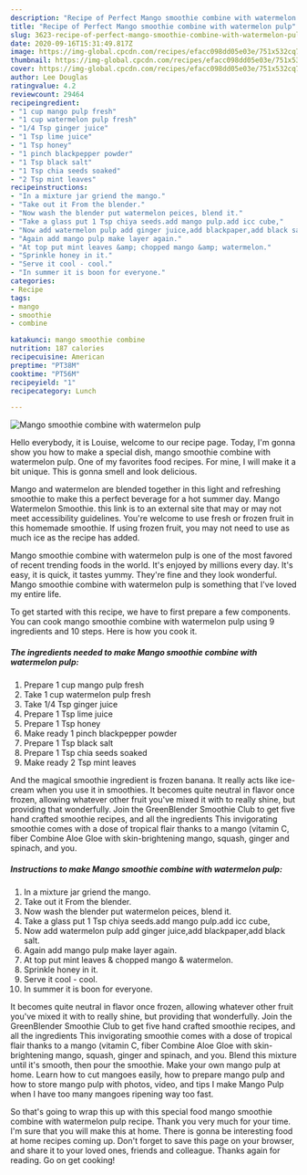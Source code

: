 ```yaml
---
description: "Recipe of Perfect Mango smoothie combine with watermelon pulp"
title: "Recipe of Perfect Mango smoothie combine with watermelon pulp"
slug: 3623-recipe-of-perfect-mango-smoothie-combine-with-watermelon-pulp
date: 2020-09-16T15:31:49.817Z
image: https://img-global.cpcdn.com/recipes/efacc098dd05e03e/751x532cq70/mango-smoothie-combine-with-watermelon-pulp-recipe-main-photo.jpg
thumbnail: https://img-global.cpcdn.com/recipes/efacc098dd05e03e/751x532cq70/mango-smoothie-combine-with-watermelon-pulp-recipe-main-photo.jpg
cover: https://img-global.cpcdn.com/recipes/efacc098dd05e03e/751x532cq70/mango-smoothie-combine-with-watermelon-pulp-recipe-main-photo.jpg
author: Lee Douglas
ratingvalue: 4.2
reviewcount: 29464
recipeingredient:
- "1 cup mango pulp fresh"
- "1 cup watermelon pulp fresh"
- "1/4 Tsp ginger juice"
- "1 Tsp lime juice"
- "1 Tsp honey"
- "1 pinch blackpepper powder"
- "1 Tsp black salt"
- "1 Tsp chia seeds soaked"
- "2 Tsp mint leaves"
recipeinstructions:
- "In a mixture jar griend the mango."
- "Take out it From the blender."
- "Now wash the blender put watermelon peices, blend it."
- "Take a glass put 1 Tsp chiya seeds.add mango pulp.add icc cube,"
- "Now add watermelon pulp add ginger juice,add blackpaper,add black salt."
- "Again add mango pulp make layer again."
- "At top put mint leaves &amp; chopped mango &amp; watermelon."
- "Sprinkle honey in it."
- "Serve it cool - cool."
- "In summer it is boon for everyone."
categories:
- Recipe
tags:
- mango
- smoothie
- combine

katakunci: mango smoothie combine 
nutrition: 187 calories
recipecuisine: American
preptime: "PT38M"
cooktime: "PT56M"
recipeyield: "1"
recipecategory: Lunch

---
```



![Mango smoothie combine with watermelon pulp](https://img-global.cpcdn.com/recipes/efacc098dd05e03e/751x532cq70/mango-smoothie-combine-with-watermelon-pulp-recipe-main-photo.jpg)

Hello everybody, it is Louise, welcome to our recipe page. Today, I'm gonna show you how to make a special dish, mango smoothie combine with watermelon pulp. One of my favorites food recipes. For mine, I will make it a bit unique. This is gonna smell and look delicious.

Mango and watermelon are blended together in this light and refreshing smoothie to make this a perfect beverage for a hot summer day. Mango Watermelon Smoothie. this link is to an external site that may or may not meet accessibility guidelines. You&#39;re welcome to use fresh or frozen fruit in this homemade smoothie. If using frozen fruit, you may not need to use as much ice as the recipe has added.

Mango smoothie combine with watermelon pulp is one of the most favored of recent trending foods in the world. It's enjoyed by millions every day. It's easy, it is quick, it tastes yummy. They're fine and they look wonderful. Mango smoothie combine with watermelon pulp is something that I've loved my entire life.


To get started with this recipe, we have to first prepare a few components. You can cook mango smoothie combine with watermelon pulp using 9 ingredients and 10 steps. Here is how you cook it.

<!--inarticleads1-->

##### The ingredients needed to make Mango smoothie combine with watermelon pulp:

1. Prepare 1 cup mango pulp fresh
1. Take 1 cup watermelon pulp fresh
1. Take 1/4 Tsp ginger juice
1. Prepare 1 Tsp lime juice
1. Prepare 1 Tsp honey
1. Make ready 1 pinch blackpepper powder
1. Prepare 1 Tsp black salt
1. Prepare 1 Tsp chia seeds soaked
1. Make ready 2 Tsp mint leaves


And the magical smoothie ingredient is frozen banana. It really acts like ice-cream when you use it in smoothies. It becomes quite neutral in flavor once frozen, allowing whatever other fruit you&#39;ve mixed it with to really shine, but providing that wonderfully. Join the GreenBlender Smoothie Club to get five hand crafted smoothie recipes, and all the ingredients This invigorating smoothie comes with a dose of tropical flair thanks to a mango (vitamin C, fiber Combine Aloe Gloe with skin-brightening mango, squash, ginger and spinach, and you. 

<!--inarticleads2-->

##### Instructions to make Mango smoothie combine with watermelon pulp:

1. In a mixture jar griend the mango.
1. Take out it From the blender.
1. Now wash the blender put watermelon peices, blend it.
1. Take a glass put 1 Tsp chiya seeds.add mango pulp.add icc cube,
1. Now add watermelon pulp add ginger juice,add blackpaper,add black salt.
1. Again add mango pulp make layer again.
1. At top put mint leaves &amp; chopped mango &amp; watermelon.
1. Sprinkle honey in it.
1. Serve it cool - cool.
1. In summer it is boon for everyone.


It becomes quite neutral in flavor once frozen, allowing whatever other fruit you&#39;ve mixed it with to really shine, but providing that wonderfully. Join the GreenBlender Smoothie Club to get five hand crafted smoothie recipes, and all the ingredients This invigorating smoothie comes with a dose of tropical flair thanks to a mango (vitamin C, fiber Combine Aloe Gloe with skin-brightening mango, squash, ginger and spinach, and you. Blend this mixture until it&#39;s smooth, then pour the smoothie. Make your own mango pulp at home. Learn how to cut mangoes easily, how to prepare mango pulp and how to store mango pulp with photos, video, and tips I make Mango Pulp when I have too many mangoes ripening way too fast. 

So that's going to wrap this up with this special food mango smoothie combine with watermelon pulp recipe. Thank you very much for your time. I'm sure that you will make this at home. There is gonna be interesting food at home recipes coming up. Don't forget to save this page on your browser, and share it to your loved ones, friends and colleague. Thanks again for reading. Go on get cooking!
